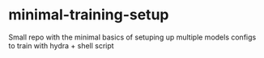 # minimal-training-setup
Small repo with the minimal basics of setuping up multiple models configs to train with hydra + shell script
